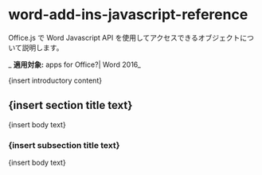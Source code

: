 
# word-add-ins-javascript-reference
Office.js で Word Javascript API を使用してアクセスできるオブジェクトについて説明します。

 _ **適用対象:** apps for Office?| Word 2016_

{insert introductory content}

## {insert section title text}

{insert body text}


### {insert subsection title text}

{insert body text}


